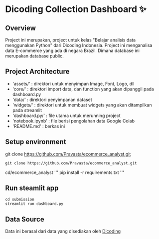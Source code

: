 # Dicoding Collection Dashboard ✨

## Overview

Project ini merupakan, project untuk kelas "Belajar analisis data menggunakan Python" dari Dicoding Indonesia. Project ini menganalisa data E-commerce yang ada di negara Brazil. Dimana database ini merupakan database public.

## Project Architecture

- 'assets/' : direktori untuk menyimpan Image, Font, Logo, dll
- 'core/' : direktori import data, dan function yang akan dipanggil pada dashboard.py
- 'data/' : direktori penyimpanan dataset
- 'widgets/' : direktori untuk membuat widgets yang akan ditampilkan pada streamlit
- 'dashboard.py/' : file utama untuk merunning project
- 'notebook.ipynb' : file berisi pengolahan data Google Colab
- 'README.md' : berkas ini

## Setup environment

git clone https://github.com/Pravasta/ecommerce_analyst.git
```
git clone https://github.com/Pravasta/ecommerce_analyst.git
```
cd/ecommerce_analyst
'''
pip install -r requirements.txt
'''

## Run steamlit app

```
cd submission
streamlit run dashboard.py
```

## Data Source

Data ini berasal dari data yang disediakan oleh [Dicoding](https://www.dicoding.com/)
